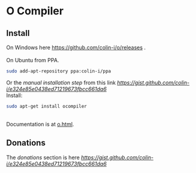 # O Compiler

## Install
On Windows here https://github.com/colin-i/o/releases .\
\
On Ubuntu from PPA.
```sh
sudo add-apt-repository ppa:colin-i/ppa
```
Or the *manual installation step* from this link *https://gist.github.com/colin-i/e324e85e0438ed71219673fbcc661da6* \
Install:
```sh
sudo apt-get install ocompiler
```
\
Documentation is at [o.html](https://htmlpreview.github.io/?https://github.com/colin-i/o/blob/master/o.html).

## Donations
The *donations* section is here
*https://gist.github.com/colin-i/e324e85e0438ed71219673fbcc661da6*
